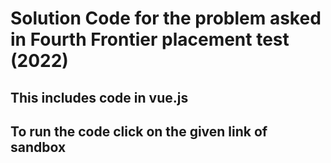 # Solution Code for the problem asked in Fourth Frontier placement test (2022)

## This includes code in vue.js 
## To run the code click on the given link of sandbox
